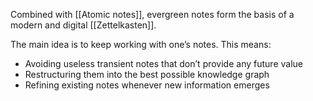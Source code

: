 Combined with [[Atomic notes]], evergreen notes form the basis of a modern and digital [[Zettelkasten]].

The main idea is to keep working with one’s notes. This means:

- Avoiding useless transient notes that don’t provide any future value
- Restructuring them into the best possible knowledge graph
- Refining existing notes whenever new information emerges



